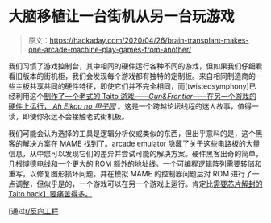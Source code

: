 # 大脑移植让一台街机从另一台玩游戏

> 原文：<https://hackaday.com/2020/04/26/brain-transplant-makes-one-arcade-machine-play-games-from-another/>

我们习惯了游戏控制台，其中相同的硬件运行各种不同的游戏，但如果我们仔细看看旧版本的街机柜，我们会发现每个游戏都有独特的定制板。来自相同制造商的一些主板共享共同的硬件特征，即使它们并不完全相同，而[twistedsymphony]已经利用这个[制作了一个老式的 Taito 游戏——*Gun&Frontier*——在另一个游戏的硬件上运行， *Ah Eikou no 甲子园*](https://www.arcade-projects.com/forums/index.php?thread/12882-converting-ah-eikou-no-koshien-to-gun-frontier-taito-f2-hardware/) 。这是一个跨越论坛线程的迷人故事，值得一读，即使你永远不会接触老式街机板。

我们可能会认为选择的工具是逻辑分析仪或类似的东西，但出乎意料的是，这个黑客的解决方案在 MAME 找到了。arcade emulator 隐藏了关于这些电路板的大量信息，从中您可以发现它们的差异并尝试可能的解决方案。硬件黑客出奇的简单，几根博德电线和一个更大的 ROM 额外的地址线。一个可编程逻辑阵列需要转储和重写，以修复图形损坏问题，并在模拟 MAME 的控制器问题后对 ROM 进行了一点调整，但似乎是的，一个游戏可以在另一个游戏上运行。肯定比[需要芯片解封的 Taito hack】要痛苦得多。](https://hackaday.com/2018/04/12/dumping-arcade-roms-the-hard-way/)

[通过[r/反向工程](https://www.reddit.com/r/ReverseEngineering/comments/g54wwo/converting_old_taito_arcade_hardware_to_run_a/)